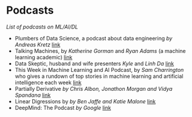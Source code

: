 
# Podcasts
*List of podcasts on ML/AI/DL*

- Plumbers of Data Science, a podcast about data engineering *by Andreas Kretz* [link](https://anchor.fm/andreaskayy)
- Talking Machines, by  *Katherine Gorman* and *Ryan Adams* (a machine learning academic) [link](https://www.thetalkingmachines.com/)
- Data Skeptic, husband and wife presenters *Kyle* and *Linh Da* [link](https://dataskeptic.com/)
- This Week in Machine Learning and AI Podcast, by *Sam Charrington* who gives a rundown of top stories in machine learning and artificial intelligence each week [link](https://twimlai.com/)
- Partially Derivative *by Chris Albon, Jonathon Morgan and Vidya Spandana* [link](https://machinelearningmastery.com/machine-learning-podcasts/)
- Linear Digressions by *by Ben Jaffe and Katie Malone* [link](https://lineardigressions.com/)
- DeepMind: The Podcast *by Google* [link](https://deepmind.com/learning-resources/deepmind-the-podcast)

